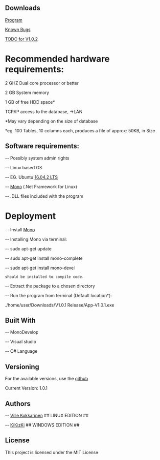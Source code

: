 ## Downloads
[Program](https://github.com/VilleKokkarinen/VilleKokkarinen.github.io/raw/master/V1.0.2%20release.zip)

[Known Bugs](https://github.com/VilleKokkarinen/VilleKokkarinen.github.io/blob/master/Known%20Bugs)

[TODO for V1.0.2](https://github.com/VilleKokkarinen/VilleKokkarinen.github.io/blob/master/TODO%20improvements)


# Recommended hardware requirements:
2 GHZ Dual core processor or better

2 GB  System memory

1 GB  of free HDD space*

TCP/IP access to the database, ->LAN

*May vary depending on the size of database

*eg. 100 Tables, 10 columns each, produces a file of approx: 50KB, in Size

 
 
## Software requirements:
-- Possibly system admin rights

-- Linux based OS

-- EG. Ubuntu [16.04.2 LTS](https://www.ubuntu.com/download)

-- [Mono](http://www.mono-project.com/) (.Net Framework for Linux)

-- .DLL files included with the program

 
 
 
# Deployment

-- Install [Mono](Http://www.mono-project.com/docs/getting-started/install/linux/)

-- Installing Mono via terminal:  

  -- sudo apt-get update
 
  -- sudo apt-get install mono-complete
  
  -- sudo apt-get install mono-devel
 
 	should be installed to compile code.
 
 
-- Extract the package to a chosen directory


-- Run the program from terminal (Default location*):

./home/user/Downloads/V1.0.1 Release/App-V1.0.1.exe

 
 
 
## Built With

-- MonoDevelop

-- Visual studio

-- C# Language

 
 
## Versioning

For the available versions, use the [github](https://github.com/VilleKokkarinen/trusty-ubuntu.git)

Current Version: 1.0.1
 
 

## Authors

-- [Ville Kokkarinen](https://github.com/VilleKokkarinen) ## LINUX EDITION ##

-- [KiKizKi](https://github.com/kikizki) ## WINDOWS EDITION ##

 
 
## License

This project is licensed under the MIT License
 
